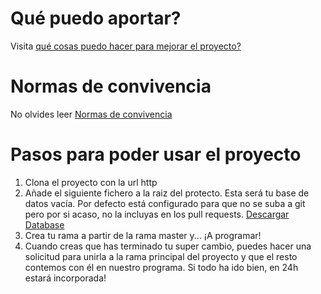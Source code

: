 # Qué puedo aportar?  
Visita [qué cosas puedo hacer para mejorar el proyecto?](Funciones.md)  
# Normas de convivencia  
No olvides leer [Normas de convivencia](Convivencia.md)
# Pasos para poder usar el proyecto
1. Clona el proyecto con la url http  
3. Añade el siguiente fichero a la raiz del protecto. Esta será tu base de datos vacía. Por defecto está configurado para que no se suba a git pero por si acaso, no la incluyas en los pull requests. [Descargar Database](https://github.com/AlbertoMK/FinancialTools/raw/master/Documentos/Database)  
4. Crea tu rama a partir de la rama master y... ¡A programar!  
5. Cuando creas que has terminado tu super cambio, puedes hacer una solicitud para unirla a la rama principal del proyecto y que el resto contemos con él en nuestro programa. Si todo ha ido bien, en 24h estará incorporada!  
